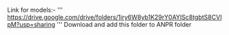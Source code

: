 Link for models:-
'''
https://drive.google.com/drive/folders/1iry6W8yb1K29rY0AYISc8tgbtS8CVIpM?usp=sharing
'''
Download and add this folder to ANPR folder
